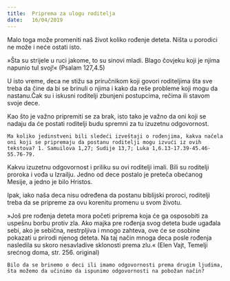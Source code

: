 ```yaml
---
title:  Priprema za ulogu roditelja
date:   16/04/2019
---
```


Malo toga može promeniti naš život koliko rođenje deteta. Ništa u porodici ne može i neće ostati isto.

»Šta su strijele u ruci jakome, to su sinovi mladi. Blago čovjeku koji je njima napunio tul svoj!« (Psalam 127,4.5)

U isto vreme, deca ne stižu sa priručnikom koji govori roditeljima šta sve treba da čine da bi se brinuli o njima i kako da reše probleme koji mogu da nastanu.Čak su i iskusni roditelji zbunjeni postupcima, rečima ili stavom svoje dece.

Kao što je važno pripremiti se za brak, isto tako je važno da oni koji se nadaju da će postati roditelji budu spremni za tu izuzetnu odgovornost.

`Ma koliko jedinstveni bili sledeći izveštaji o rođenjima, ka­kva načela oni koji se pripremaju da postanu roditelji mogu izvući iz ovih tekstova? 1. Samuilova 1,27; Sudije 13,7; Luka 1,6.13-17.39-45.46-55.76-79.`

Kakvu izuzetnu odgovornost i priliku su ovi roditelji imali. Bili su roditelji proroka i vođa u Izrailju. Jedno od dece postalo je preteča obećanog Mesije, a jedno je bilo Hristos.

Ipak, iako naša deca nisu određena da postanu biblijski proroci, roditelji treba da se pripreme za ovu korenitu promenu u svom životu.

»Još pre rođenja deteta mora početi priprema koja će ga osposobiti za uspešnu borbu protiv zla. Ako majka pre rođenja svog deteta bude ugađala sebi, ako je sebična, nestrpljiva i mnogo zahteva, ove će se osobine pokazati u prirodi njenog deteta. Na taj način mnoga deca posle rođenja nasledila su skoro nesavladive sklonosti prema zlu.« (Elen Vajt, Temelji srećnog doma, str. 256. original)

`Bilo da se brinemo o deci ili imamo odgovornosti prema drugim ljudima, šta možemo da učinimo da ispunimo odgovornosti na pobožan način?`
